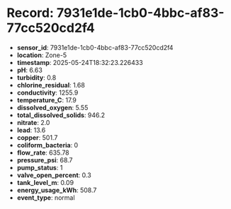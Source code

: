 # Record: 7931e1de-1cb0-4bbc-af83-77cc520cd2f4

- **sensor_id**: 7931e1de-1cb0-4bbc-af83-77cc520cd2f4
- **location**: Zone-5
- **timestamp**: 2025-05-24T18:32:23.226433
- **pH**: 6.63
- **turbidity**: 0.8
- **chlorine_residual**: 1.68
- **conductivity**: 1255.9
- **temperature_C**: 17.9
- **dissolved_oxygen**: 5.55
- **total_dissolved_solids**: 946.2
- **nitrate**: 2.0
- **lead**: 13.6
- **copper**: 501.7
- **coliform_bacteria**: 0
- **flow_rate**: 635.78
- **pressure_psi**: 68.7
- **pump_status**: 1
- **valve_open_percent**: 0.3
- **tank_level_m**: 0.09
- **energy_usage_kWh**: 508.7
- **event_type**: normal